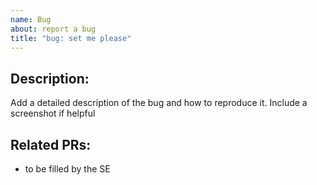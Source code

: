 ```yaml
---
name: Bug
about: report a bug
title: "bug: set me please"
---
```


## Description:

Add a detailed description of the bug and how to reproduce it. Include a screenshot if helpful

## Related PRs:
* to be filled by the SE
